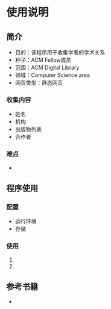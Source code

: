 # 使用说明

## 简介
- 目的：该程序用于收集学者的学术关系
- 种子：ACM Fellow成员
- 范围：ACM Digital Library
- 领域：Computer Science area
- 网页类型：静态网页

### 收集内容
- 姓名
- 机构
- 出版物列表
- 合作者

### 难点
- 

## 程序使用

### 配置
- 运行环境
- 存储

### 使用
1. 
2. 

## 参考书籍
- 
